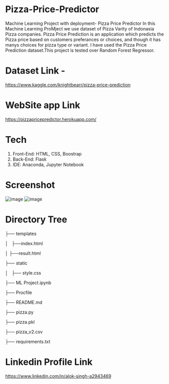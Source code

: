 # Pizza-Price-Predictor

Machine Learning Project with deployment- Pizza Price Predictor
In this Machine Learning ProMject we use dataset of Pizza Varity of Indonasia Pizza companies.
Pizza Price Prediction is an application which predicts the Pizza price based on customers preferances or choices, and though it has manys choices for pizza type or variant.
I have used the Pizza Price Prediction dataset.This project is tested over Random Forest Regressor.

# Dataset Link - 
https://www.kaggle.com/knightbearr/pizza-price-prediction

# WebSite app Link
https://pizzapricepredictor.herokuapp.com/

# Tech
1. Front-End: HTML, CSS, Boostrap
2. Back-End: Flask
3. IDE: Anaconda, Jupyter Notebook

# Screenshot
![image](https://user-images.githubusercontent.com/87322522/133916842-bf566f50-a697-4f88-9d78-856721df2991.png)
![image](https://user-images.githubusercontent.com/87322522/133916858-97dd1c99-2fbc-42ef-ac73-b042cdf3d85c.png)

# Directory Tree
├── templates

│   ├──index.html

│   ├──result.html

├── static 

│   ├── style.css

├── ML Project.ipynb

├── Procfile

├── README.md

├── pizza.py

├── pizza.pkl

├── pizza_v2.csv

├── requirements.txt

# Linkedin Profile Link

https://www.linkedin.com/in/alok-singh-a2943469
